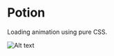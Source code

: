 # Potion
Loading animation using pure CSS.

![Alt text](https://chasekozol.dev/resource/potion.gif?raw=true "Title")

